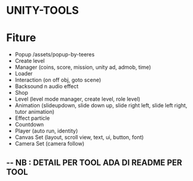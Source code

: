 # UNITY-TOOLS

# Fiture 

- Popup /assets/popup-by-teeres
- Create level
- Manager (coins, score, mission, unity ad, admob, time)
- Loader
- Interaction (on off obj, goto scene)
- Backsound n audio effect
- Shop
- Level (level mode manager, create level, role level)
- Animation (slideupdown, slide down up, slide right left, slide left right, tutor animation)
- Effect particle
- Countdown
- Player (auto run, identity)
- Canvas Set (layout, scroll view, text, ui, button, font)
- Camera Set (camera follow)

-- 
NB : DETAIL PER TOOL ADA DI README PER TOOL 
-- 

